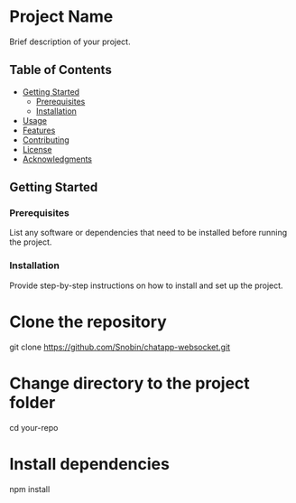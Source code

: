 # Project Name

Brief description of your project.

## Table of Contents
- [Getting Started](#getting-started)
  - [Prerequisites](#prerequisites)
  - [Installation](#installation)
- [Usage](#usage)
- [Features](#features)
- [Contributing](#contributing)
- [License](#license)
- [Acknowledgments](#acknowledgments)

## Getting Started

### Prerequisites

List any software or dependencies that need to be installed before running the project.


### Installation

Provide step-by-step instructions on how to install and set up the project.


# Clone the repository
git clone  https://github.com/Snobin/chatapp-websocket.git

# Change directory to the project folder
cd your-repo

# Install dependencies
npm install

